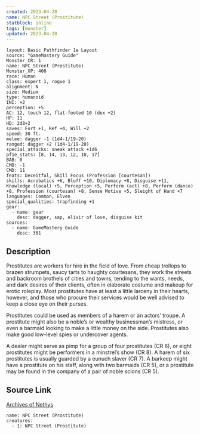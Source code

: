 ```yaml
---
created: 2023-04-28
name: NPC Street (Prostitute)
statblock: inline
tags: [monster]
updated: 2023-04-28
---
```

```statblock
layout: Basic Pathfinder 1e Layout
source: "GameMastery Guide"
Monster_CR: 1
name: NPC Street (Prostitute)
Monster_XP: 400
race: Human
class: expert 1, rogue 1
alignment: N
size: Medium
type: humanoid
INI: +2
perception: +5
AC: 12, touch 12, flat-footed 10 (dex +2)
HP: 11
HD: 2d8+2
saves: Fort +1, Ref +4, Will +2
speed: 30 ft.
melee: dagger -1 (1d4-1/19-20)
ranged: dagger +2 (1d4-1/19-20)
special_attacks: sneak attack +1d6
pf1e_stats: [8, 14, 13, 12, 10, 17]
BAB: 0
CMB: -1
CMD: 11
feats: Deceitful, Skill Focus (Profession [courtesan])
skills: Acrobatics +6, Bluff +10, Diplomacy +8, Disguise +11, Knowledge (local) +5, Perception +5, Perform (act) +8, Perform (dance) +8, Profession (courtesan) +8, Sense Motive +5, Sleight of Hand +7
languages: Common, Elven
special_qualities: trapfinding +1
gear:
  - name: gear
    desc: dagger, sap, elixir of love, disguise kit
sources:
  - name: GameMastery Guide
    desc: 301
```
## Description
Prostitutes are workers for hire in the field of love. From cheap trollops to brazen strumpets, saucy tarts to haughty courtesans, they work the streets and backroom brothels of cities and towns, tending to the wants, needs, and dark desires of their clients, often in elaborate costume and makeup for erotic roleplay. Most prostitutes have at least a little larceny in their hearts, however, and those who procure their services would be well advised to keep a close eye on their purses.

Prostitutes could be used as members of a harem or an actors’ troupe. A prostitute might also be a noble’s or wealthy businessman’s mistress, or even a barmaid looking to make a little money on the side. Prostitutes also make good low-level spies or undercover agents.

A dealer might serve as pimp for a group of four prostitutes (CR 6), or eight prostitutes might be performers in a minstrel’s show (CR 8). A harem of six prostitutes is usually guarded by a eunuch slaver (CR 7). A barkeep might have a prostitute on his staff, along with two barmaids (CR 5), or a prostitute may be found in the company of a pair of noble scions (CR 5).
## Source Link
[Archives of Nethys](https://aonprd.com/NPCDisplay.aspx?ItemName=Street%20(Prostitute))
```encounter-table
name: NPC Street (Prostitute)
creatures:
  - 1: NPC Street (Prostitute)
```
